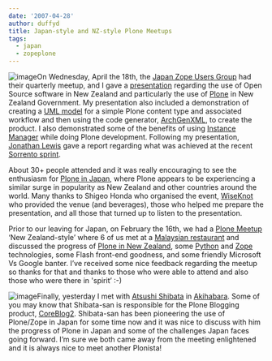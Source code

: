 ```yaml
---
date: '2007-04-28'
author: duffyd
title: Japan-style and NZ-style Plone Meetups
tags:
  - japan
  - zopeplone
---
```


![image](https://dm2301files.storage.live.com/y4m55bOdd6eq2U23Po4mxVPoUoIfYs0SWwymMQ5NDerPOQm-lWegx2KwD8LvD7vg32knfpNLdsoZ-s3yB19sA3YDA-T9r0Jf5A92nSRFj9OCe_MQCJNZb1jAPjifPG9BtsXIZbwJPrOo7OlnUY8strJIjow_Ejix59XGsswQqLQ-3fWBjvHmXfepiivt0lWmhKn?width=200&height=150&cropmode=none)On Wednesday, April the 18th, the [Japan Zope Users Group](https://href.li/?http://zope.jp) had their quarterly meetup, and I gave a [presentation](https://href.li/?http://plone.org/events/community/japan-zope-user-group-meeting-zope-essentials-6) regarding the use of Open Source software in New Zealand and particularly the use of [Plone](https://href.li/?http://plone.org) in New Zealand Government. My presentation also included a demonstration of creating a [UML model](https://href.li/?http://argouml.tigris.org/) for a simple Plone content type and associated workflow and then using the code generator, [ArchGenXML](https://href.li/?http://plone.org/products/archgenxml), to create the product. I also demonstrated some of the benefits of using [Instance Manager](https://href.li/?http://plone.org/products/instance-manager) while doing Plone development. Following my presentation, [Jonathan Lewis](https://href.li/?http://www.lewis.soc.hit-u.ac.jp/) gave a report regarding what was achieved at the recent [Sorrento sprint](https://href.li/?http://plone.org/events/sprints/sorrento-sprint-2007/).

About 30+ people attended and it was really encouraging to see the enthusiasm for [Plone in Japan](https://href.li/?http://plone.jp), where Plone appears to be experiencing a similar surge in popularity as New Zealand and other countries around the world. Many thanks to Shigeo Honda who organised the event, [WiseKnot](https://href.li/?http://www.wiseknot.co.jp/) who provided the venue (and beverages), those who helped me prepare the presentation, and all those that turned up to listen to the presentation.

Prior to our leaving for Japan, on February the 16th, we had a [Plone Meetup](https://href.li/?http://plone.org/events/community/new-zealand-plone-user-group-meetup-in-auckland/) ‘New Zealand-style’ where 6 of us met at a [Malaysian restaurant](https://href.li/?http://www.viewauckland.co.nz/review_2996.html) and discussed the progress of [Plone in New Zealand](https://href.li/?http://www.nzzug.org), some [Python](https://href.li/?http://www.python.org) and [Zope](https://href.li/?http://www.zope.org) technologies, some Flash front-end goodness, and some friendly Microsoft Vs Google banter. I’ve received some nice feedback regarding the meetup so thanks for that and thanks to those who were able to attend and also those who were there in 'spirit’ :-)

![image](https://dm2301files.storage.live.com/y4mIrig3bWZOIuBo1MgaM5qn1a3vbbG5cxDH1P1EqRztYW3L_xOGsOpPvTVx4fDAzILkZ82uVfpbbK6CJ2rbTawhFmIuyv17ZRdy4XTaCIO7JYFvC4lzY1HYuSRN17Qympckp7M2CCB1v6nnPn14NdjhLJ_wINenyOMnOWW4QW6y53mXrKEA7nnDBS3C8DknLRs?width=200&height=150&cropmode=none)Finally, yesterday I met with [Atsushi Shibata](https://href.li/?http://www.webcore.co.jp) in [Akihabara](https://href.li/?http://en.wikipedia.org/wiki/Akihabara). Some of you may know that Shibata-san is responsible for the Plone Blogging product, [CoreBlog2](https://href.li/?http://plone.org/products/coreblog2). Shibata-san has been pioneering the use of Plone/Zope in Japan for some time now and it was nice to discuss with him the progress of Plone in Japan and some of the challenges Japan faces going forward. I’m sure we both came away from the meeting enlightened and it is always nice to meet another Plonista!
